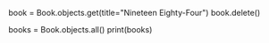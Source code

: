 book = Book.objects.get(title="Nineteen Eighty-Four")
book.delete()

books = Book.objects.all()
print(books)   